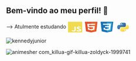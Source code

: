 ## Bem-vindo ao meu perfil! 👋

--> Atulmente estudando 
<img align="center" alt="K-Js" height="30" width="40" src="https://raw.githubusercontent.com/devicons/devicon/master/icons/javascript/javascript-plain.svg">
<img align="center" alt="K-HTML" height="30" width="40" src="https://raw.githubusercontent.com/devicons/devicon/master/icons/html5/html5-original.svg">
<img align="center" alt="K-CSS" height="30" width="40" src="https://raw.githubusercontent.com/devicons/devicon/master/icons/css3/css3-original.svg">
<img align="center" alt="K-Python" height="30" width="40" src="https://raw.githubusercontent.com/devicons/devicon/master/icons/python/python-original.svg">

![kennedyjunior](https://github-readme-stats.vercel.app/api?username=kennedyjunior&show_icons=true&theme=cobalt)

![animesher com_killua-gif-killua-zoldyck-1999741](https://github.com/user-attachments/assets/e5c9a3e7-62f4-4971-9d48-435a98aa4912)
